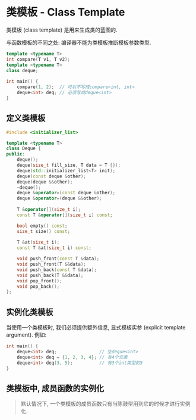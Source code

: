 # 类模板 - Class Template

类模板 (class template) 是用来生成类的蓝图的. 

与函数模板的不同之处: 编译器不能为类模板推断模板参数类型.

```cpp
template <typename T>  
int compare(T v1, T v2);
template <typename T>
class deque;
    
int main() {
    compare(1, 2);  // 可以不写成compare<int, int>
    deque<int> deq; // 必须写成deque<int>
}
```

## 定义类模板

```cpp
#include <initializer_list>

template <typename T> 
class Deque {
public:
	deque();
	deque(size_t fill_size, T data = T {});
	deque(std::initializer_list<T> init);
	deque(const deque &other);
	deque(deque &&other);
	~deque();
	deque &operator=(const deque &other);
	deque &operator=(deque &&other);
    
	T &operator[](size_t i);
	const T &operator[](size_t i) const;

	bool empty() const;
	size_t size() const;
    
	T &at(size_t i);
	const T &at(size_t i) const;

    void push_front(const T &data);
    void push_front(T &&data);
    void push_back(const T &data);
    void push_back(T &&data);
    void pop_front();
    void pop_back();
};
```



## 实例化类模板

当使用一个类模板时, 我们必须提供额外信息, 显式模板实参 (explicit template argument). 例如:

```cpp
int main() {
    deque<int> deq;                // 空deque<int>
    deque<int> deq = {1, 2, 3, 4}; // 有4个元素
    deque<int> deq(3, 5);          // 有3个int类型的5
}
```

## 类模板中, 成员函数的实例化

> 默认情况下, 一个类模板的成员函数只有当陈鼓型用到它的时候才进行实例化.